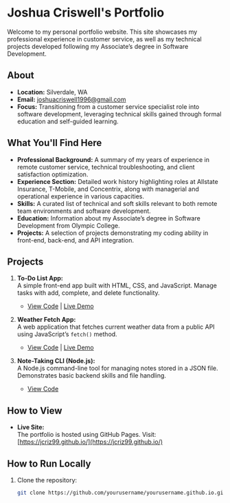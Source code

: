 # Joshua Criswell's Portfolio

Welcome to my personal portfolio website. This site showcases my professional experience in customer service, as well as my technical projects developed following my Associate’s degree in Software Development.

## About

- **Location:** Silverdale, WA
- **Email:** [joshuacriswell1996@gmail.com](mailto:joshuacriswell1996@gmail.com)
- **Focus:** Transitioning from a customer service specialist role into software development, leveraging technical skills gained through formal education and self-guided learning.

## What You'll Find Here

- **Professional Background:** A summary of my years of experience in remote customer service, technical troubleshooting, and client satisfaction optimization.
- **Experience Section:** Detailed work history highlighting roles at Allstate Insurance, T-Mobile, and Concentrix, along with managerial and operational experience in various capacities.
- **Skills:** A curated list of technical and soft skills relevant to both remote team environments and software development.
- **Education:** Information about my Associate’s degree in Software Development from Olympic College.
- **Projects:** A selection of projects demonstrating my coding ability in front-end, back-end, and API integration.

## Projects

1. **To-Do List App:**  
   A simple front-end app built with HTML, CSS, and JavaScript. Manage tasks with add, complete, and delete functionality.  
   - [View Code](https://github.com/yourusername/todo-list-app) | [Live Demo](https://yourusername.github.io/todo-list-app)

2. **Weather Fetch App:**  
   A web application that fetches current weather data from a public API using JavaScript’s `fetch()` method.  
   - [View Code](https://github.com/yourusername/weather-app) | [Live Demo](https://yourusername.github.io/weather-app)

3. **Note-Taking CLI (Node.js):**  
   A Node.js command-line tool for managing notes stored in a JSON file. Demonstrates basic backend skills and file handling.  
   - [View Code](https://github.com/yourusername/node-notes)

## How to View

- **Live Site:**  
  The portfolio is hosted using GitHub Pages. Visit: [https://jcriz99.github.io/](https://jcriz99.github.io/)  

## How to Run Locally

1. Clone the repository:
   ```bash
   git clone https://github.com/yourusername/yourusername.github.io.git
